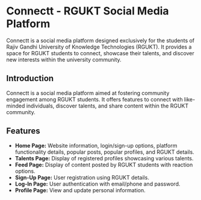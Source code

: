 # Connectt - RGUKT Social Media Platform

Connectt is a social media platform designed exclusively for the students of Rajiv Gandhi University of Knowledge Technologies (RGUKT). It provides a space for RGUKT students to connect, showcase their talents, and discover new interests within the university community.

## Introduction

Connectt is a social media platform aimed at fostering community engagement among RGUKT students. It offers features to connect with like-minded individuals, discover talents, and share content within the RGUKT community.

## Features

- **Home Page:** Website information, login/sign-up options, platform functionality details, popular posts, popular profiles, and RGUKT details.
- **Talents Page:** Display of registered profiles showcasing various talents.
- **Feed Page:** Display of content posted by RGUKT students with reaction options.
- **Sign-Up Page:** User registration using RGUKT details.
- **Log-In Page:** User authentication with email/phone and password.
- **Profile Page:** View and update personal information.

